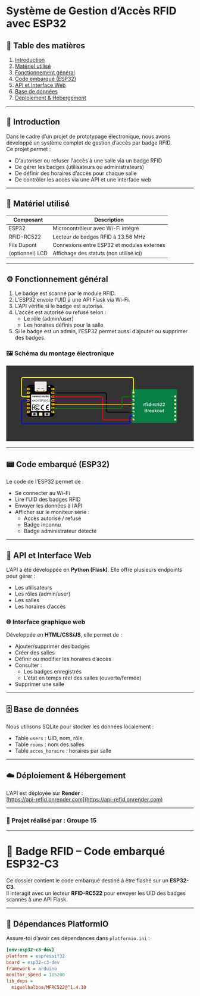 # Système de Gestion d’Accès RFID avec ESP32

## 📑 Table des matières

1. [Introduction](#introduction)
2. [Matériel utilisé](#matériel-utilisé)
3. [Fonctionnement général](#fonctionnement-général)
4. [Code embarqué (ESP32)](#code-embarqué-esp32)
5. [API et Interface Web](#api-et-interface-web)
6. [Base de données](#base-de-données)
7. [Déploiement & Hébergement](#déploiement--hébergement)

---

## 🧠 Introduction

Dans le cadre d’un projet de prototypage électronique, nous avons développé un système complet de gestion d’accès par badge RFID.  
Ce projet permet :

- D'autoriser ou refuser l'accès à une salle via un badge RFID
- De gérer les badges (utilisateurs ou administrateurs)
- De définir des horaires d’accès pour chaque salle
- De contrôler les accès via une API et une interface web

---

## 🔌 Matériel utilisé

| Composant        | Description                                 |
|------------------|---------------------------------------------|
| ESP32            | Microcontrôleur avec Wi-Fi intégré          |
| RFID-RC522       | Lecteur de badges RFID à 13.56 MHz          |
| Fils Dupont      | Connexions entre ESP32 et modules externes  |
| (optionnel) LCD  | Affichage des statuts (non utilisé ici)     |

---

## ⚙️ Fonctionnement général

1. Le badge est scanné par le module RFID.
2. L’ESP32 envoie l’UID à une API Flask via Wi-Fi.
3. L’API vérifie si le badge est autorisé.
4. L’accès est autorisé ou refusé selon :
   - Le rôle (admin/user)
   - Les horaires définis pour la salle
5. Si le badge est un admin, l’ESP32 permet aussi d’ajouter ou supprimer des badges.

### 🖼️ Schéma du montage électronique
![Schéma RFID](assets/rfid-schema.png)

---

## 📟 Code embarqué (ESP32)

Le code de l’ESP32 permet de :

- Se connecter au Wi-Fi
- Lire l’UID des badges RFID
- Envoyer les données à l’API
- Afficher sur le moniteur série :
  - Accès autorisé / refusé
  - Badge inconnu
  - Badge administrateur détecté

---

## 🧩 API et Interface Web

L’API a été développée en **Python (Flask)**. Elle offre plusieurs endpoints pour gérer :

- Les utilisateurs
- Les rôles (admin/user)
- Les salles
- Les horaires d’accès

### 🌐 Interface graphique web

Développée en **HTML/CSS/JS**, elle permet de :

- Ajouter/supprimer des badges
- Créer des salles
- Définir ou modifier les horaires d’accès
- Consulter :
  - Les badges enregistrés
  - L’état en temps réel des salles (ouverte/fermée)
- Supprimer une salle

---

## 🗄️ Base de données

Nous utilisons SQLite pour stocker les données localement :

- Table `users` : UID, nom, rôle
- Table `rooms` : nom des salles
- Table `acces_horaire` : horaires par salle

---

## ☁️ Déploiement & Hébergement

L’API est déployée sur **Render** :  
[https://api-refid.onrender.com](https://api-refid.onrender.com)

---



### 💼 Projet réalisé par : **Groupe 15**

---

# 🚀 Badge RFID – Code embarqué ESP32-C3

Ce dossier contient le code embarqué destiné à être flashé sur un **ESP32-C3**.  
Il interagit avec un lecteur **RFID-RC522** pour envoyer les UID des badges scannés à une API Flask.

---

## 🔧 Dépendances PlatformIO

Assure-toi d’avoir ces dépendances dans `platformio.ini` :

```ini
[env:esp32-c3-dev]
platform = espressif32
board = esp32-c3-dev
framework = arduino
monitor_speed = 115200
lib_deps =
  miguelbalboa/MFRC522@^1.4.10
